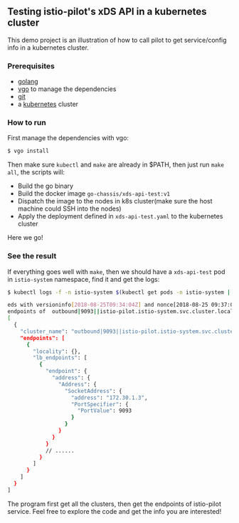 ## Testing istio-pilot's xDS API in a kubernetes cluster

This demo project is an illustration of how to call pilot to get service/config info in a kubernetes cluster.



### Prerequisites
- [golang](https://golang.org/)
- [vgo](https://github.com/golang/vgo) to manage the dependencies
- [git](https://git-scm.com/)
- a [kubernetes](https://kubernetes.io/) cluster

### How to run

First manage the dependencies with vgo:
```bash
$ vgo install
```

Then make sure `kubectl` and `make` are already in $PATH, then just run `make all`, the scripts will:

- Build the go binary
- Build the docker image `go-chassis/xds-api-test:v1`
- Dispatch the image to the nodes in k8s cluster(make sure the host machine could SSH into the nodes)
- Apply the deployment defined in `xds-api-test.yaml` to the kubernetes cluster

Here we go!



### See the result

If everything goes well with `make`, then we should have a `xds-api-test` pod in `istio-system` namespace, find it and get the logs:

```bash
$ kubectl logs -f -n istio-system $(kubectl get pods -n istio-system | grep xds-api-test | awk '{print $1}')

eds with versioninfo[2018-08-25T09:34:04Z] and nonce[2018-08-25 09:37:07.993629455 +0000 UTC m=+22137.693872102]
endpoints of  outbound|9093||istio-pilot.istio-system.svc.cluster.local
[
  {
    "cluster_name": "outbound|9093||istio-pilot.istio-system.svc.cluster.local",
    "endpoints": [
      {
        "locality": {},
        "lb_endpoints": [
          {
            "endpoint": {
              "address": {
                "Address": {
                  "SocketAddress": {
                    "address": "172.30.1.3",
                    "PortSpecifier": {
                      "PortValue": 9093
                    }
                  }
                }
              }
            }
            // ......
          }
        ]
      }
    ]
  }
]
```

The program first get all the clusters, then get the endpoints of istio-pilot service. Feel free to explore the code and get the info you are interested!
